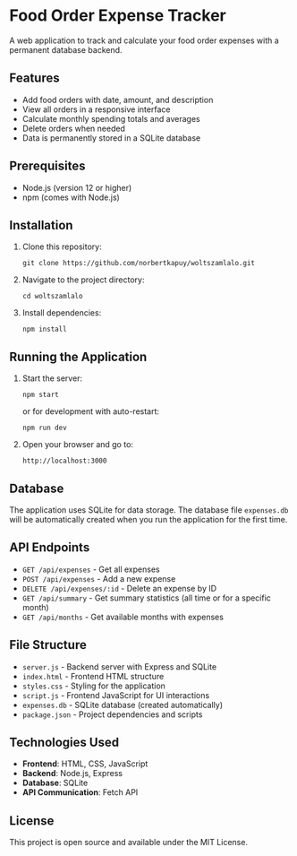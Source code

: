 # Food Order Expense Tracker

A web application to track and calculate your food order expenses with a permanent database backend.

## Features

- Add food orders with date, amount, and description
- View all orders in a responsive interface
- Calculate monthly spending totals and averages
- Delete orders when needed
- Data is permanently stored in a SQLite database

## Prerequisites

- Node.js (version 12 or higher)
- npm (comes with Node.js)

## Installation

1. Clone this repository:
   ```
   git clone https://github.com/norbertkapuy/woltszamlalo.git
   ```
2. Navigate to the project directory:
   ```
   cd woltszamlalo
   ```
3. Install dependencies:
   ```
   npm install
   ```

## Running the Application

1. Start the server:
   ```
   npm start
   ```
   or for development with auto-restart:
   ```
   npm run dev
   ```

2. Open your browser and go to:
   ```
   http://localhost:3000
   ```

## Database

The application uses SQLite for data storage. The database file `expenses.db` will be automatically created when you run the application for the first time.

## API Endpoints

- `GET /api/expenses` - Get all expenses
- `POST /api/expenses` - Add a new expense
- `DELETE /api/expenses/:id` - Delete an expense by ID
- `GET /api/summary` - Get summary statistics (all time or for a specific month)
- `GET /api/months` - Get available months with expenses

## File Structure

- `server.js` - Backend server with Express and SQLite
- `index.html` - Frontend HTML structure
- `styles.css` - Styling for the application
- `script.js` - Frontend JavaScript for UI interactions
- `expenses.db` - SQLite database (created automatically)
- `package.json` - Project dependencies and scripts

## Technologies Used

- **Frontend**: HTML, CSS, JavaScript
- **Backend**: Node.js, Express
- **Database**: SQLite
- **API Communication**: Fetch API

## License

This project is open source and available under the MIT License.